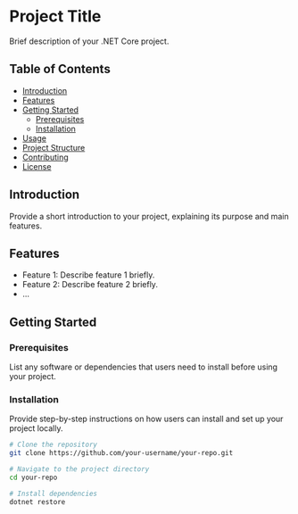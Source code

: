 # Project Title

Brief description of your .NET Core project.

## Table of Contents

- [Introduction](#introduction)
- [Features](#features)
- [Getting Started](#getting-started)
  - [Prerequisites](#prerequisites)
  - [Installation](#installation)
- [Usage](#usage)
- [Project Structure](#project-structure)
- [Contributing](#contributing)
- [License](#license)

## Introduction

Provide a short introduction to your project, explaining its purpose and main features.

## Features

- Feature 1: Describe feature 1 briefly.
- Feature 2: Describe feature 2 briefly.
- ...

## Getting Started

### Prerequisites

List any software or dependencies that users need to install before using your project.

### Installation

Provide step-by-step instructions on how users can install and set up your project locally.

```bash
# Clone the repository
git clone https://github.com/your-username/your-repo.git

# Navigate to the project directory
cd your-repo

# Install dependencies
dotnet restore
